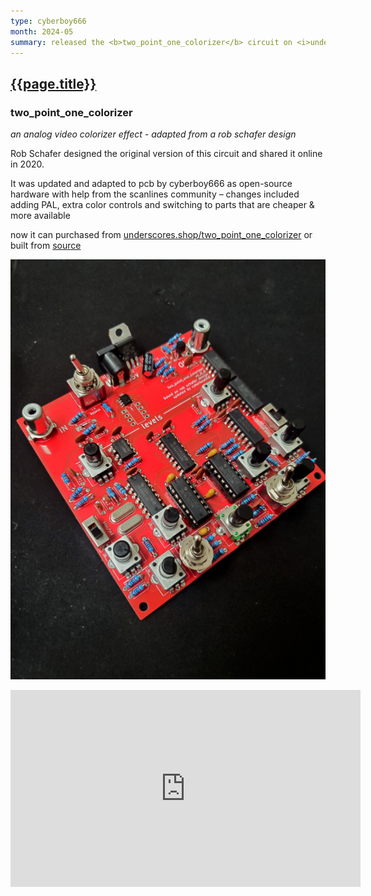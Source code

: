 ```yaml
---
type: cyberboy666
month: 2024-05
summary: released the <b>two_point_one_colorizer</b> circuit on <i>underscores label</i>
---
```


## [ {{page.title}} ]({{page.url}})

### two_point_one_colorizer

_an analog video colorizer effect - adapted from a rob schafer design_

Rob Schafer designed the original version of this circuit and shared it online in 2020.

It was updated and adapted to pcb by cyberboy666 as open-source hardware with help from the scanlines community – changes included adding PAL, extra color controls and switching to parts that are cheaper & more available

now it can purchased from [underscores.shop/two_point_one_colorizer](underscores.shop/two_point_one_colorizer) or built from [source](https://github.com/cyberboy666/two_point_one_colorizer)


![colorizer](/images/cyberboy666/two_point_one_colorizer_1.png)

<iframe title="two_point_one_colorizer circuit demo" width="560" height="315" src="https://videos.scanlines.xyz/videos/embed/ab683096-e883-4595-9339-247849583359" frameborder="0" allowfullscreen="" sandbox="allow-same-origin allow-scripts allow-popups"></iframe>

